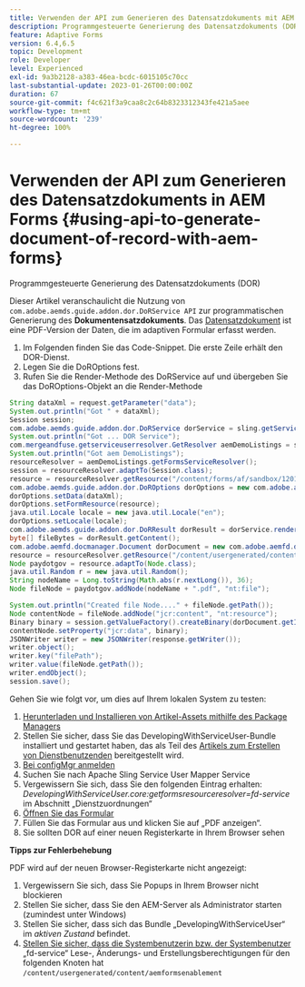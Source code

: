 ```yaml
---
title: Verwenden der API zum Generieren des Datensatzdokuments mit AEM Forms
description: Programmgesteuerte Generierung des Datensatzdokuments (DOR)
feature: Adaptive Forms
version: 6.4,6.5
topic: Development
role: Developer
level: Experienced
exl-id: 9a3b2128-a383-46ea-bcdc-6015105c70cc
last-substantial-update: 2023-01-26T00:00:00Z
duration: 67
source-git-commit: f4c621f3a9caa8c2c64b8323312343fe421a5aee
workflow-type: tm+mt
source-wordcount: '239'
ht-degree: 100%

---
```


# Verwenden der API zum Generieren des Datensatzdokuments in AEM Forms {#using-api-to-generate-document-of-record-with-aem-forms}

Programmgesteuerte Generierung des Datensatzdokuments (DOR)

Dieser Artikel veranschaulicht die Nutzung von `com.adobe.aemds.guide.addon.dor.DoRService API` zur programmatischen Generierung des **Dokumentensatzdokuments**. Das [Datensatzdokument](https://experienceleague.adobe.com/docs/experience-manager-65/forms/adaptive-forms-advanced-authoring/generate-document-of-record-for-non-xfa-based-adaptive-forms.html?lang=de) ist eine PDF-Version der Daten, die im adaptiven Formular erfasst werden.

1. Im Folgenden finden Sie das Code-Snippet. Die erste Zeile erhält den DOR-Dienst.
1. Legen Sie die DoROptions fest.
1. Rufen Sie die Render-Methode des DoRService auf und übergeben Sie das DoROptions-Objekt an die Render-Methode

```java
String dataXml = request.getParameter("data");
System.out.println("Got " + dataXml);
Session session;
com.adobe.aemds.guide.addon.dor.DoRService dorService = sling.getService(com.adobe.aemds.guide.addon.dor.DoRService.class);
System.out.println("Got ... DOR Service");
com.mergeandfuse.getserviceuserresolver.GetResolver aemDemoListings = sling.getService(com.mergeandfuse.getserviceuserresolver.GetResolver.class);
System.out.println("Got aem DemoListings");
resourceResolver = aemDemoListings.getFormsServiceResolver();
session = resourceResolver.adaptTo(Session.class);
resource = resourceResolver.getResource("/content/forms/af/sandbox/1201-borrower-payments");
com.adobe.aemds.guide.addon.dor.DoROptions dorOptions = new com.adobe.aemds.guide.addon.dor.DoROptions();
dorOptions.setData(dataXml);
dorOptions.setFormResource(resource);
java.util.Locale locale = new java.util.Locale("en");
dorOptions.setLocale(locale);
com.adobe.aemds.guide.addon.dor.DoRResult dorResult = dorService.render(dorOptions);
byte[] fileBytes = dorResult.getContent();
com.adobe.aemfd.docmanager.Document dorDocument = new com.adobe.aemfd.docmanager.Document(fileBytes);
resource = resourceResolver.getResource("/content/usergenerated/content/aemformsenablement");
Node paydotgov = resource.adaptTo(Node.class);
java.util.Random r = new java.util.Random();
String nodeName = Long.toString(Math.abs(r.nextLong()), 36);
Node fileNode = paydotgov.addNode(nodeName + ".pdf", "nt:file");

System.out.println("Created file Node...." + fileNode.getPath());
Node contentNode = fileNode.addNode("jcr:content", "nt:resource");
Binary binary = session.getValueFactory().createBinary(dorDocument.getInputStream());
contentNode.setProperty("jcr:data", binary);
JSONWriter writer = new JSONWriter(response.getWriter());
writer.object();
writer.key("filePath");
writer.value(fileNode.getPath());
writer.endObject();
session.save();
```

Gehen Sie wie folgt vor, um dies auf Ihrem lokalen System zu testen:

1. [Herunterladen und Installieren von Artikel-Assets mithilfe des Package Managers](assets/dor-with-api.zip)
1. Stellen Sie sicher, dass Sie das DevelopingWithServiceUser-Bundle installiert und gestartet haben, das als Teil des [Artikels zum Erstellen von Dienstbenutzenden](service-user-tutorial-develop.md) bereitgestellt wird.
1. [Bei configMgr anmelden](http://localhost:4502/system/console/configMgr)
1. Suchen Sie nach Apache Sling Service User Mapper Service
1. Vergewissern Sie sich, dass Sie den folgenden Eintrag erhalten: _DevelopingWithServiceUser.core:getformsresourceresolver=fd-service_ im Abschnitt „Dienstzuordnungen“
1. [Öffnen Sie das Formular](http://localhost:4502/content/dam/formsanddocuments/sandbox/1201-borrower-payments/jcr:content?wcmmode=disabled)
1. Füllen Sie das Formular aus und klicken Sie auf „PDF anzeigen“.
1. Sie sollten DOR auf einer neuen Registerkarte in Ihrem Browser sehen


**Tipps zur Fehlerbehebung**

PDF wird auf der neuen Browser-Registerkarte nicht angezeigt:

1. Vergewissern Sie sich, dass Sie Popups in Ihrem Browser nicht blockieren
1. Stellen Sie sicher, dass Sie den AEM-Server als Administrator starten (zumindest unter Windows)
1. Stellen Sie sicher, dass sich das Bundle „DevelopingWithServiceUser“ im *aktiven Zustand* befindet.
1. [Stellen Sie sicher, dass die Systembenutzerin bzw. der Systembenutzer](http://localhost:4502/useradmin) „fd-service“ Lese-, Änderungs- und Erstellungsberechtigungen für den folgenden Knoten hat `/content/usergenerated/content/aemformsenablement`
